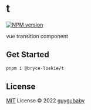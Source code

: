 # t

[![NPM version](https://img.shields.io/npm/v/@bryce-loskie/t?color=a1b858&label=)](https://www.npmjs.com/package/@bryce-loskie/t)

vue transition component

## Get Started

```bash
pnpm i @bryce-loskie/t
```

## License

[MIT](./LICENSE) License © 2022 [guygubaby](https://github.com/guygubaby)
